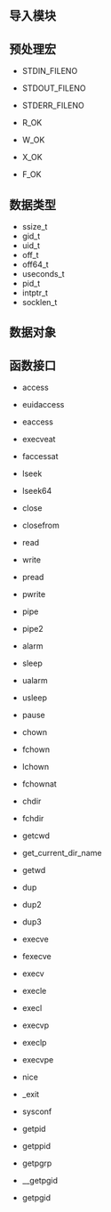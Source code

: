 ## 导入模块


## 预处理宏

* STDIN_FILENO
* STDOUT_FILENO
* STDERR_FILENO

* R_OK
* W_OK
* X_OK
* F_OK


## 数据类型

* ssize_t
* gid_t
* uid_t
* off_t
* off64_t
* useconds_t
* pid_t
* intptr_t
* socklen_t

## 数据对象

## 函数接口

* access
* euidaccess
* eaccess
* execveat
* faccessat
* lseek
* lseek64
* close
* closefrom
* read
* write
* pread
* pwrite
* pipe
* pipe2

* alarm
* sleep
* ualarm
* usleep
* pause
* chown
* fchown
* lchown
* fchownat
* chdir
* fchdir
* getcwd
* get_current_dir_name
* getwd
* dup
* dup2
* dup3
* execve
* fexecve
* execv
* execle
* execl
* execvp
* execlp
* execvpe

* nice
* _exit

* sysconf

* getpid
* getppid
* getpgrp
* __getpgid
* getpgid